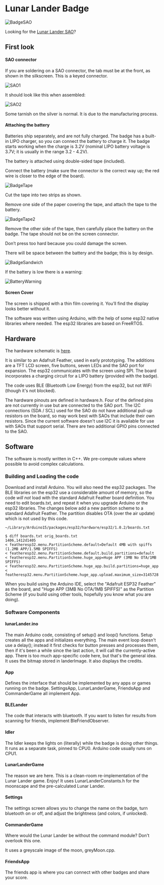 # Lunar Lander Badge

![BadgeSAO](/images/withSAO.png "Lunar Lander Badge with SAO attached")

Looking for the [Lunar Lander SAO](https://github.com/lunarbadge/LunarLanderSAO)?

## First look

#### SAO connector
If you are soldering on a SAO connector, the tab must be at the front, as shown in the silkscreen.  This is a keyed connector.

![SAO1](/images/SAO1.png "SAO silkscreen")

It should look like this when assembled:

![SAO2](/images/SAO2.png "SAO attached to badge")

Some tarnish on the silver is normal.  It is due to the manufacturing process.

#### Attaching the battery

Batteries ship separately, and are not fully charged.  The badge has a built-in LIPO charger, so you can connect the battery to charge it.  The badge starts working when the charge is 3.2V (nominal LIPO battery voltage is 3.7V; it is usually in the range 3.2 - 4.2V).

The battery is attached using double-sided tape (included).

Connect the battery (make sure the connector is the correct way up; the red wire is closer to the edge of the board).

![BadgeTape](/images/tape.png "tape and battery connections")

Cut the tape into two strips as shown. 

Remove one side of the paper covering the tape, and attach the tape to the battery.

![BadgeTape2](/images/BatteryTape.png "Battery ready to attach to badge")

Remove the other side of the tape, then carefully place the battery on the badge.  The tape should not be on the screen connector.  

Don’t press too hard because you could damage the screen.

There will be space between the battery and the badge; this is by design.

![BadgeSandwich](/images/sandwich.png "space between badge and battery")

If the battery is low there is a warning:

![BatteryWarning](/images/batteryWarning.png "Battery Warning")

#### Screen Cover
The screen is shipped with a thin film covering it.  You’ll find the display looks better without it.

The software was written using Arduino, with the help of some esp32 native libraries where needed. The esp32 libraries are based on FreeRTOS.

## Hardware

The hardware schematic is [here](/schematic.pdf "here").

It is similar to an Adafruit Feather, used in early prototyping. The additions are a TFT LCD screen, five buttons, seven LEDs and the SAO port for expansion. The esp32 communicates with the screen using SPI. The board incorporates a charging circuit for a LIPO battery (provided with the badge).

The code uses BLE (Bluetooth Low Energy) from the esp32, but not WiFi (though it's not blocked).

The hardware pinouts are defined in hardware.h. Four of the defined pins are not currently in use but are connected to the SAO port. The I2C connections (SDA / SCL) used for the SAO do not have additional pull-up resistors on the board, so may work best with SAOs that include their own resistors. Since the current software doesn't use I2C it is available for use with SAOs that support serial. There are two additional GPIO pins connected to the SAO.

## Software
The software is mostly written in C++. We pre-compute values where possible to avoid complex calculations.

### Building and Loading the code

Download and install Arduino. You will also need the esp32 packages. The BLE libraries on the esp32 use a considerable amount of memory, so the code _will not_ load with the standard Adafruit Feather board definition. You need to edit boards.txt, and repeat it when you upgrade Arduino or the esp32 libraries. The changes below add a new partition scheme to a standard Adafruit Feather. The partition disables OTA (over the air update) which is not used by this code.

    ~/Library/Arduino15/packages/esp32/hardware/esp32/1.0.2/boards.txt

    $ diff boards.txt orig_boards.txt
    1406,1412d1405
    < featheresp32.menu.PartitionScheme.default=Default 4MB with spiffs (1.2MB APP/1.5MB SPIFFS)
    < featheresp32.menu.PartitionScheme.default.build.partitions=default
    < featheresp32.menu.PartitionScheme.huge_app=Huge APP (3MB No OTA/1MB SPIFFS)
    < featheresp32.menu.PartitionScheme.huge_app.build.partitions=huge_app
    < featheresp32.menu.PartitionScheme.huge_app.upload.maximum_size=3145728

When you build using the Arduino IDE, select the "Adafruit ESP32 Feather" as the board, and "Huge APP (3MB No OTA/1MB SPIFFS)" as the Partition Scheme (if you build using other tools, hopefully you know what you are doing).

### Software Components

#### lunarLander.ino
The main Arduino code, consisting of setup() and loop() functions. Setup creates all the apps and initializes everything. The main event loop doesn't use a delay(); instead it first checks for button presses and processes them, then if it's been a while since the last action, it will call the currently-active app. There is too much app-specific code here, but that's the general idea. It uses the bitmap stored in landerImage. It also displays the credits.

#### App
Defines the interface that should be implemented by any apps or games running on the badge. SettingsApp, LunarLanderGame, FriendsApp and CommanderGame all implement App.

#### BLELander
The code that interacts with bluetooth. If you want to listen for results from scanning for friends, implement BleFriendObserver.

#### Idler
The Idler keeps the lights on (literally) while the badge is doing other things. It runs as a separate task, pinned to CPU0. Arduino code usually runs on CPU1.

#### LunarLanderGame
The reason we are here. This is a clean-room re-implementation of the Lunar Lander game. Enjoy! It uses LunarLanderConstants.h for the moonscape and the pre-calculated Lunar Lander.

#### Settings
The settings screen allows you to change the name on the badge, turn bluetooth on or off, and adjust the brightness (and colors, if unlocked).

#### CommanderGame
Where would the Lunar Lander be without the command module?  Don't overlook this one.

It uses a greyscale image of the moon, greyMoon.cpp.

#### FriendsApp
The friends app is where you can connect with other badges and share your score.

